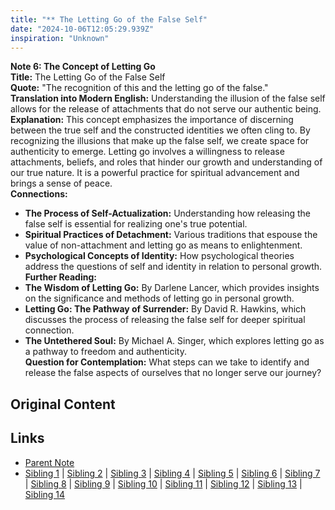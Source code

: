 ```yaml
---
title: "** The Letting Go of the False Self"
date: "2024-10-06T12:05:29.939Z"
inspiration: "Unknown"
---
```


  
**Note 6: The Concept of Letting Go**  
**Title:** The Letting Go of the False Self  
**Quote:** "The recognition of this and the letting go of the false."  
**Translation into Modern English:** Understanding the illusion of the false self allows for the release of attachments that do not serve our authentic being.  
**Explanation:** This concept emphasizes the importance of discerning between the true self and the constructed identities we often cling to. By recognizing the illusions that make up the false self, we create space for authenticity to emerge. Letting go involves a willingness to release attachments, beliefs, and roles that hinder our growth and understanding of our true nature. It is a powerful practice for spiritual advancement and brings a sense of peace.  
**Connections:**  
- **The Process of Self-Actualization:** Understanding how releasing the false self is essential for realizing one's true potential.  
- **Spiritual Practices of Detachment:** Various traditions that espouse the value of non-attachment and letting go as means to enlightenment.  
- **Psychological Concepts of Identity:** How psychological theories address the questions of self and identity in relation to personal growth.  
**Further Reading:**  
- **The Wisdom of Letting Go:** By Darlene Lancer, which provides insights on the significance and methods of letting go in personal growth.  
- **Letting Go: The Pathway of Surrender:** By David R. Hawkins, which discusses the process of releasing the false self for deeper spiritual connection.  
- **The Untethered Soul:** By Michael A. Singer, which explores letting go as a pathway to freedom and authenticity.  
**Question for Contemplation:** What steps can we take to identify and release the false aspects of ourselves that no longer serve our journey?  



## Original Content



## Links

- [Parent Note](/parent-note.md)
- [Sibling 1](/zettel1.md) | [Sibling 2](/zettel2.md) | [Sibling 3](/zettel3.md) | [Sibling 4](/zettel4.md) | [Sibling 5](/zettel5.md) | [Sibling 6](/zettel6.md) | [Sibling 7](/zettel7.md) | [Sibling 8](/zettel8.md) | [Sibling 9](/zettel9.md) | [Sibling 10](/zettel10.md) | [Sibling 11](/zettel11.md) | [Sibling 12](/zettel12.md) | [Sibling 13](/zettel13.md) | [Sibling 14](/zettel14.md)
